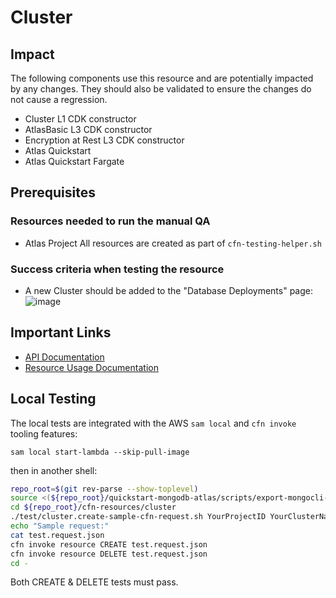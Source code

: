 # Cluster 

## Impact 
The following components use this resource and are potentially impacted by any changes. They should also be validated to ensure the changes do not cause a regression.
- Cluster L1 CDK constructor
- AtlasBasic L3 CDK constructor
- Encryption at Rest L3 CDK constructor
- Atlas Quickstart
- Atlas Quickstart Fargate


## Prerequisites 
### Resources needed to run the manual QA
- Atlas Project
All resources are created as part of `cfn-testing-helper.sh`

### Success criteria when testing the resource
- A new Cluster should be added to the "Database Deployments" page:
![image](https://user-images.githubusercontent.com/5663078/227485960-fab8e1c9-b4df-41bb-8fbb-4895e37da2f1.png)
## Important Links
- [API Documentation](https://docs-atlas-staging.mongodb.com/cloud-docs/docsworker-xlarge/openapi-docs-test/reference/api-resources-spec/#tag/Global-Clusters)
- [Resource Usage Documentation](https://www.mongodb.com/docs/atlas/manage-clusters/)

## Local Testing

The local tests are integrated with the AWS `sam local` and `cfn invoke` tooling features:

```
sam local start-lambda --skip-pull-image
```
then in another shell:
```bash
repo_root=$(git rev-parse --show-toplevel)
source <(${repo_root}/quickstart-mongodb-atlas/scripts/export-mongocli-config.py)
cd ${repo_root}/cfn-resources/cluster
./test/cluster.create-sample-cfn-request.sh YourProjectID YourClusterName > test.request.json 
echo "Sample request:"
cat test.request.json
cfn invoke resource CREATE test.request.json 
cfn invoke resource DELETE test.request.json 
cd -
```

Both CREATE & DELETE tests must pass.
